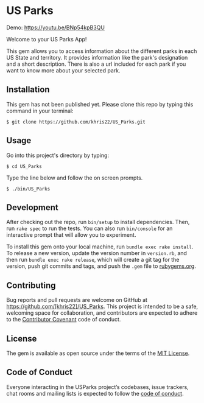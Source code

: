 # US Parks

Demo: https://youtu.be/BNp54kpB3QU

Welcome to your US Parks App!

This gem allows you to access information about the different parks in each US State and territory. It provides information like the park's designation and a short description. There is also a url included for each park if you want to know more about your selected park.

## Installation

This gem has not been published yet. Please clone this repo by typing this command in your terminal:

`$ git clone https://github.com/khris22/US_Parks.git`


## Usage

Go into this project's directory by typing:

`$ cd US_Parks`

Type the line below and follow the on screen prompts. 

`$ ./bin/US_Parks`

## Development

After checking out the repo, run `bin/setup` to install dependencies. Then, run `rake spec` to run the tests. You can also run `bin/console` for an interactive prompt that will allow you to experiment.

To install this gem onto your local machine, run `bundle exec rake install`. To release a new version, update the version number in `version.rb`, and then run `bundle exec rake release`, which will create a git tag for the version, push git commits and tags, and push the `.gem` file to [rubygems.org](https://rubygems.org).

## Contributing

Bug reports and pull requests are welcome on GitHub at https://github.com/[khris22]/US_Parks. This project is intended to be a safe, welcoming space for collaboration, and contributors are expected to adhere to the [Contributor Covenant](http://contributor-covenant.org) code of conduct.

## License

The gem is available as open source under the terms of the [MIT License](https://opensource.org/licenses/MIT).

## Code of Conduct

Everyone interacting in the USParks project’s codebases, issue trackers, chat rooms and mailing lists is expected to follow the [code of conduct](https://github.com/[khris22]/US_Parks/blob/master/CODE_OF_CONDUCT.md).
